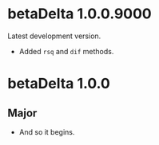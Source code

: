 # betaDelta 1.0.0.9000

Latest development version.

* Added `rsq` and `dif` methods.

# betaDelta 1.0.0

## Major

* And so it begins.
